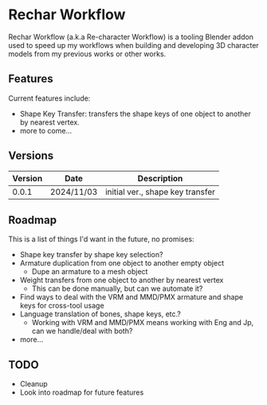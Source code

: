 # Rechar Workflow
Rechar Workflow (a.k.a Re-character Workflow) is a tooling Blender addon used to speed up my workflows when building and developing 3D character models from my previous works or other works.

## Features
Current features include:
- Shape Key Transfer: transfers the shape keys of one object to another by nearest vertex.
- more to come...

## Versions
| Version    | Date         | Description                           |
|------------|--------------|---------------------------------------|
| 0.0.1      | 2024/11/03   | initial ver., shape key transfer      |

## Roadmap
This is a list of things I'd want in the future, no promises:
- Shape key transfer by shape key selection?
- Armature duplication from one object to another empty object
    - Dupe an armature to a mesh object
- Weight transfers from one object to another by nearest vertex
    - This can be done manually, but can we automate it?
- Find ways to deal with the VRM and MMD/PMX armature and shape keys for cross-tool usage
- Language translation of bones, shape keys, etc.?
    - Working with VRM and MMD/PMX means working with Eng and Jp, can we handle/deal with both?
- more...

## TODO
- Cleanup
- Look into roadmap for future features
